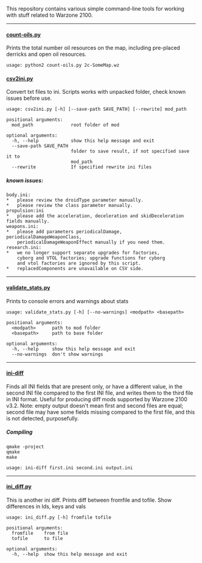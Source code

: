 This repository contains various simple command-line tools for working with stuff related to Warzone 2100.

_________________________


#### [count-oils.py](../blob/master/count_oils.py)

Prints the total number oil resources on the map, including pre-placed derricks and open oil resources.

```
usage: python2 count-oils.py 2c-SomeMap.wz
```


#### [csv2ini.py](../blob/master/csv2ini.py)

Convert txt files to ini. 
Scripts works with unpacked folder, check known issues before use.

```
usage: csv2ini.py [-h] [--save-path SAVE_PATH] [--rewrite] mod_path

positional arguments:
  mod_path              root folder of mod

optional arguments:
  -h, --help            show this help message and exit
  --save-path SAVE_PATH
                        folder to save result, if not specified save it to
                        mod_path
  --rewrite             If specified rewrite ini files
```

##### known issues:

 	body.ini:
 	*	please review the droidType parameter manually.
 	*	please review the class parameter manually.
 	propulsion:ini
 	*	please add the acceleration, deceleration and skidDeceleration fields manually.
 	weapons.ini:
 	*	please add parameters periodicalDamage, periodicalDamageWeaponClass,
 	    periodicalDamageWeaponEffect manually if you need them.
 	research.ini:
 	*	we no longer support separate upgrades for factories,
 		cyborg and VTOL factories; upgrade functions for cyborg
 		and vtol factories are ignored by this script.
 	*	replacedComponents are unavailable on CSV side.

_________________________


#### [validate_stats.py](../blob/master/validate_stats.py)

Prints to console errors and warnings about stats


```
usage: validate_stats.py [-h] [--no-warnings] <modpath> <basepath>

positional arguments:
  <modpath>      path to mod folder
  <basepath>     path to base folder

optional arguments:
  -h, --help     show this help message and exit
  --no-warnings  don't show warnings
```

_________________________


#### [ini-diff](../blob/matser/ini-diff/main.cpp)

Finds all INI fields that are present only, or have a different value, in the second INI file compared to the first INI file, and writes them to the third file in INI format. Useful for producing diff mods supported by Warzone 2100 v3.2. Note: empty output doesn't mean first and second files are equal; second file may have some fields missing compared to the first file, and this is not detected, purposefully.

##### Compiling

    qmake -project
    qmake
    make

```
usage: ini-diff first.ini second.ini output.ini
```

_________________________


#### [ini_diff.py](../blob/master/ini_diff.py)

This is another ini diff. Prints diff between fromfile and tofile. Show differences in Ids, keys and vals

```
usage: ini_diff.py [-h] fromfile tofile

positional arguments:
  fromfile    from file
  tofile      to file

optional arguments:
  -h, --help  show this help message and exit
```
